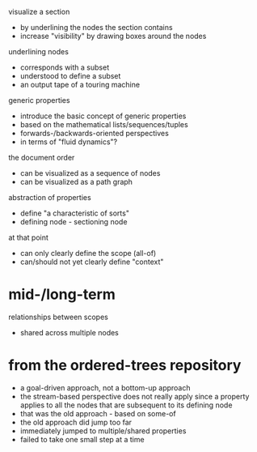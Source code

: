 
visualize a section
- by underlining the nodes the section contains
- increase "visibility" by drawing boxes around the nodes

underlining nodes
- corresponds with a subset
- understood to define a subset
- an output tape of a touring machine

generic properties
- introduce the basic concept of generic properties
- based on the mathematical lists/sequences/tuples
- forwards-/backwards-oriented perspectives
- in terms of "fluid dynamics"?

the document order
- can be visualized as a sequence of nodes
- can be visualized as a path graph

abstraction of properties
- define "a characteristic of sorts"
- defining node - sectioning node

at that point
- can only clearly define the scope (all-of)
- can/should not yet clearly define "context"

# mid-/long-term

relationships between scopes
- shared across multiple nodes

# from the ordered-trees repository

- a goal-driven approach, not a bottom-up approach
- the stream-based perspective does not really apply
  since a property applies to all the nodes that are
  subsequent to its defining node
- that was the old approach - based on some-of
- the old approach did jump too far
- immediately jumped to multiple/shared properties
- failed to take one small step at a time
